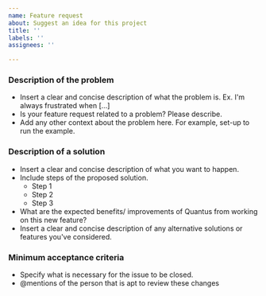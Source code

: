 ```yaml
---
name: Feature request
about: Suggest an idea for this project
title: ''
labels: ''
assignees: ''

---
```



### Description of the problem
- Insert a clear and concise description of what the problem is. Ex. I'm always frustrated when [...]
- Is your feature request related to a problem? Please describe.
- Add any other context about the problem here. For example, set-up to run the example.

### Description of a solution
- Insert a clear and concise description of what you want to happen.
- Include steps of the proposed solution.
  - Step 1
  - Step 2
  - Step 3
- What are the expected benefits/ improvements of Quantus from working on this new feature?
- Insert a clear and concise description of any alternative solutions or features you've considered.

### Minimum acceptance criteria
- Specify what is necessary for the issue to be closed.
- @mentions of the person that is apt to review these changes
